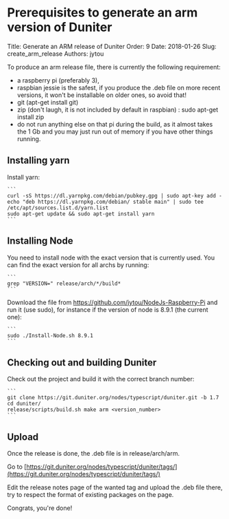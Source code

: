 # Prerequisites to generate an arm version of Duniter

Title: Generate an ARM release of Duniter
Order: 9
Date: 2018-01-26
Slug: create_arm_release
Authors: jytou

To produce an arm release file, there is currently the following requirement:

- a raspberry pi (preferably 3),
- raspbian jessie is the safest, if you produce the .deb file on more recent versions, it won't be installable on older ones, so avoid that!
- git (apt-get install git)
- zip (don't laugh, it is not included by default in raspbian) : sudo apt-get install zip
- do not run anything else on that pi during the build, as it almost takes the 1 Gb and you may just run out of memory if you have other things running.

## Installing yarn

Install yarn:

    ```
    curl -sS https://dl.yarnpkg.com/debian/pubkey.gpg | sudo apt-key add -
    echo "deb https://dl.yarnpkg.com/debian/ stable main" | sudo tee /etc/apt/sources.list.d/yarn.list
    sudo apt-get update && sudo apt-get install yarn
    ```

## Installing Node

You need to install node with the exact version that is currently used. You can find the exact version for all archs by running:

    ```
    grep "VERSION=" release/arch/*/build*
    ```

Download the file from https://github.com/jytou/NodeJs-Raspberry-Pi and run it (use sudo), for instance if the version of node is 8.9.1 (the current one):

    ```
    sudo ./Install-Node.sh 8.9.1
    ```

## Checking out and building Duniter

Check out the project and build it with the correct branch number:

    ```
    git clone https://git.duniter.org/nodes/typescript/duniter.git -b 1.7
    cd duniter/
    release/scripts/build.sh make arm <version_number>
    ```

## Upload

Once the release is done, the .deb file is in release/arch/arm.

Go to [https://git.duniter.org/nodes/typescript/duniter/tags/](https://git.duniter.org/nodes/typescript/duniter/tags/)

Edit the release notes page of the wanted tag and upload the .deb file there, try to respect the format of existing packages on the page.

Congrats, you're done!
